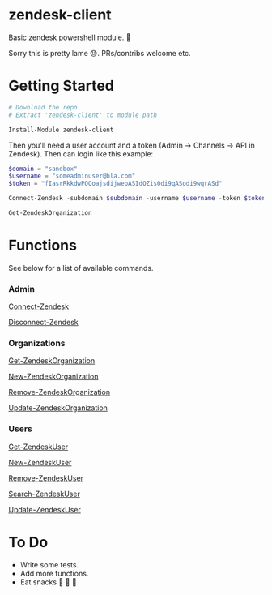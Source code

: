 # zendesk-client

Basic zendesk powershell module. :dragon_face:

Sorry this is pretty lame :sweat:. PRs/contribs welcome etc.

# Getting Started

```powershell
# Download the repo
# Extract 'zendesk-client' to module path

Install-Module zendesk-client

```

Then you'll need a user account and a token (Admin -> Channels -> API in Zendesk). Then can login like this example:

```powershell
$domain = "sandbox"
$username = "someadminuser@bla.com"
$token = "fIasrRkkdwPOQoajsdijwepASIdOZis0di9qASodi9wqrASd"

Connect-Zendesk -subdomain $subdomain -username $username -token $token

Get-ZendeskOrganization

```

# Functions

See below for a list of available commands.

### Admin

[Connect-Zendesk](Docs/Connect-Zendesk.md)

[Disconnect-Zendesk](Docs/Disconnect-Zendesk.md)

### Organizations

[Get-ZendeskOrganization](Docs/Get-ZendeskOrganization.md)

[New-ZendeskOrganization](Docs/New-ZendeskOrganization.md)

[Remove-ZendeskOrganization](Docs/Remove-ZendeskOrganization.md)

[Update-ZendeskOrganization](Docs/Update-ZendeskOrganization.md)

### Users

[Get-ZendeskUser](Docs/Get-ZendeskUser.md)

[New-ZendeskUser](Docs/New-ZendeskUser.md)

[Remove-ZendeskUser](Docs/Remove-ZendeskUser.md)

[Search-ZendeskUser](Docs/Search-ZendeskUser.md)

[Update-ZendeskUser](Docs/Update-ZendeskUser.md)

# To Do

* Write some tests.
* Add more functions.
* Eat snacks :dango: :custard: :shaved_ice:
